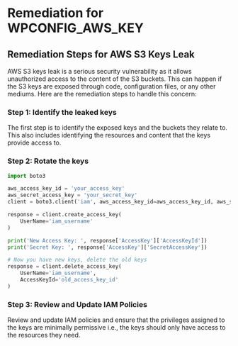 # Remediation for WPCONFIG_AWS_KEY

## Remediation Steps for AWS S3 Keys Leak
AWS S3 keys leak is a serious security vulnerability as it allows unauthorized access to the content of the S3 buckets. This can happen if the S3 keys are exposed through code, configuration files, or any other mediums. Here are the remediation steps to handle this concern:

### Step 1: Identify the leaked keys
The first step is to identify the exposed keys and the buckets they relate to. This also includes identifying the resources and content that the keys provide access to.

### Step 2: Rotate the keys
```python
import boto3

aws_access_key_id = 'your_access_key'
aws_secret_access_key = 'your_secret_key'
client = boto3.client('iam', aws_access_key_id=aws_access_key_id, aws_secret_access_key=aws_secret_access_key)

response = client.create_access_key(
    UserName='iam_username'
)

print('New Access Key: ', response['AccessKey']['AccessKeyId'])
print('Secret Key: ', response['AccessKey']['SecretAccessKey'])

# Now you have new keys, delete the old keys
response = client.delete_access_key(
    UserName='iam_username',
    AccessKeyId='old_access_key_id'
)
```
### Step 3: Review and Update IAM Policies
Review and update IAM policies and ensure that the privileges assigned to the keys are minimally permissive i.e., the keys should only have access to the resources they need. 